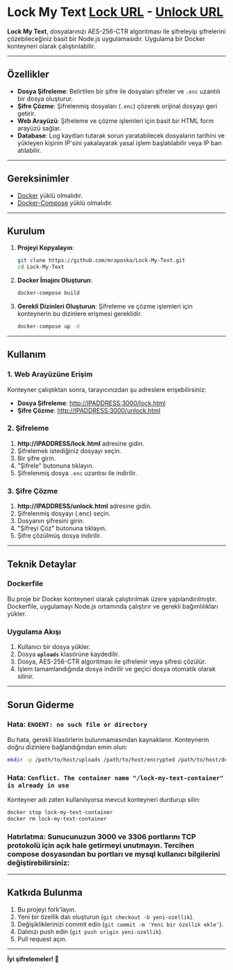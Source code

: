 # Lock My Text [Lock URL](http://3.142.225.66:3000/lock.html) - [Unlock URL](http://3.142.225.66:3000/unlock.html)

**Lock My Text**, dosyalarınızı AES-256-CTR algoritması ile şifreleyip şifrelerini çözebileceğiniz basit bir Node.js uygulamasıdır. Uygulama bir Docker konteyneri olarak çalıştırılabilir.

---

## Özellikler

- **Dosya Şifreleme**: Belirtilen bir şifre ile dosyaları şifreler ve `.enc` uzantılı bir dosya oluşturur.
- **Şifre Çözme**: Şifrelenmiş dosyaları (`.enc`) çözerek orijinal dosyayı geri getirir.
- **Web Arayüzü**: Şifreleme ve çözme işlemleri için basit bir HTML form arayüzü sağlar.
- **Database**: Log kayıtları tutarak sorun yaratabilecek dosyaların tarihini ve yükleyen kişinin IP'sini yakalayarak yasal işlem başlatılabilir veya IP ban atılabilir.

---

## Gereksinimler

- [Docker](https://www.docker.com/) yüklü olmalıdır.
- [Docker-Compose](https://stackoverflow.com/questions/63708035/installing-docker-compose-on-amazon-ec2-linux-2-9kb-docker-compose-file) yüklü olmalıdır.

---

## Kurulum

1. **Projeyi Kopyalayın**:
   ```bash
   git clone https://github.com/mraposka/Lock-My-Text.git
   cd Lock-My-Text
   ```

2. **Docker İmajını Oluşturun**:
   ```bash
   docker-compose build
   ```

3. **Gerekli Dizinleri Oluşturun**: Şifreleme ve çözme işlemleri için konteynerin bu dizinlere erişmesi gereklidir.
   ```bash
   docker-compose up -d
   ```
---

## Kullanım

### 1. Web Arayüzüne Erişim
Konteyner çalıştıktan sonra, tarayıcınızdan şu adreslere erişebilirsiniz:

- **Dosya Şifreleme**: [http://IPADDRESS:3000/lock.html](http://IPADDRESS/lock.html)
- **Şifre Çözme**: [http://IPADDRESS:3000/unlock.html](http://IPADDRESS/unlock.html)

### 2. Şifreleme
1. **http://IPADDRESS/lock.html** adresine gidin.
2. Şifrelemek istediğiniz dosyayı seçin.
3. Bir şifre girin.
4. "Şifrele" butonuna tıklayın.
5. Şifrelenmiş dosya `.enc` uzantısı ile indirilir.

### 3. Şifre Çözme
1. **http://IPADDRESS/unlock.html** adresine gidin.
2. Şifrelenmiş dosyayı (.enc) seçin.
3. Dosyanın şifresini girin.
4. "Şifreyi Çöz" butonuna tıklayın.
5. Şifre çözülmüş dosya indirilir.

---

## Teknik Detaylar

### Dockerfile
Bu proje bir Docker konteyneri olarak çalıştırılmak üzere yapılandırılmıştır. Dockerfile, uygulamayı Node.js ortamında çalıştırır ve gerekli bağımlılıkları yükler.

### Uygulama Akışı
1. Kullanıcı bir dosya yükler.
2. Dosya **`uploads`** klasörüne kaydedilir.
3. Dosya, AES-256-CTR algoritması ile şifrelenir veya şifresi çözülür.
4. İşlem tamamlandığında dosya indirilir ve geçici dosya otomatik olarak silinir.

---

## Sorun Giderme

### Hata: `ENOENT: no such file or directory`
Bu hata, gerekli klasörlerin bulunmamasından kaynaklanır. Konteynerin doğru dizinlere bağlandığından emin olun:
```bash
mkdir -p /path/to/host/uploads /path/to/host/encrypted /path/to/host/decrypted
```

### Hata: `Conflict. The container name "/lock-my-text-container" is already in use`
Konteyner adı zaten kullanılıyorsa mevcut konteyneri durdurup silin:
```bash
docker stop lock-my-text-container
docker rm lock-my-text-container
```

### Hatırlatma: Sunucunuzun 3000 ve 3306 portlarını TCP protokolü için açık hale getirmeyi unutmayın. Tercihen compose dosyasından bu portları ve mysql kullanıcı bilgilerini değiştirebilirsiniz:

---

## Katkıda Bulunma
1. Bu projeyi fork'layın.
2. Yeni bir özellik dalı oluşturun (`git checkout -b yeni-ozellik`).
3. Değişikliklerinizi commit edin (`git commit -m 'Yeni bir özellik ekle'`).
4. Dalınızı push edin (`git push origin yeni-ozellik`).
5. Pull request açın.

---

**İyi şifrelemeler! 🚀**
